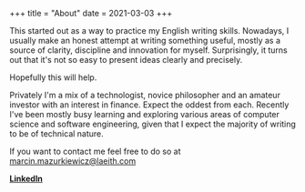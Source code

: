 +++
title = "About"
date = 2021-03-03
+++

This started out as a way to practice my English writing skills. Nowadays, I usually make an honest attempt at writing something useful, mostly as a source of clarity, discipline and innovation for myself.
Surprisingly, it turns out that it's not so easy to present ideas clearly and precisely.

Hopefully this will help.

Privately I'm a mix of a technologist, novice philosopher and an amateur investor with an interest in finance. Expect the oddest from each. Recently I've been mostly busy learning and exploring various areas of computer science and software engineering, given that I expect the majority of writing to be of technical nature.

If you want to contact me feel free to do so at marcin.mazurkiewicz@laeith.com

[**LinkedIn**](https://www.linkedin.com/in/marcin-mazurkiewicz-aa57b278/)
